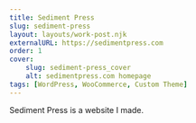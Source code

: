 ```yaml
---
title: Sediment Press
slug: sediment-press
layout: layouts/work-post.njk
externalURL: https://sedimentpress.com
order: 1
cover:
    slug: sediment-press_cover
    alt: sedimentpress.com homepage
tags: [WordPress, WooCommerce, Custom Theme]
---
```

Sediment Press is a website I made.
